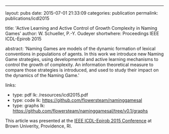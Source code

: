 ---
layout: pubs
date:   2015-07-01 21:33:09
categories: publication
permalink: publications/icdl2015

title:  'Active Learning and Active Control of Growth Complexity in Naming Games'
author: W. Schueller, P.-Y. Oudeyer
shortwhere: Proceedings IEEE ICDL-Epirob 2015

abstract: 'Naming Games are models of the dynamic formation of lexical conventions in populations of agents. In this work we introduce new Naming Game strategies, using developmental and active learning mechanisms to control the growth of complexity. An information theoretical measure to compare those strategies is introduced, and used to study their impact on the dynamics of the Naming Game.'

links:
  - type: pdf
    lk: /resources/icdl2015.pdf
  - type: code
    lk: https://github.com/flowersteam/naminggamesal
  - type: graphs
    lk: https://github.com/flowersteam/naminggamesal/tree/v0.1/graphs


This article was presented at the [IEEE ICDL-Epirob 2015 Conference][icdl] at Brown Univerity, Providence, RI.

[icdl]: http://icdl-epirob.org/2015
